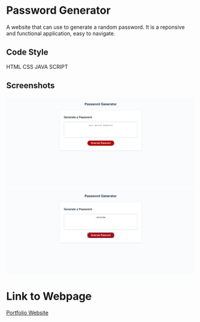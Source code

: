 # Password Generator
A website that can use to generate a random password. 
It is a reponsive and functional application, easy to navigate.
## Code Style
HTML
CSS
JAVA SCRIPT
## Screenshots
![Screeshot](./Password-Generator.png)
![Screeshot](./Password-Generator1.png)

# Link to Webpage

[Portfolio Website](https://neeko623.github.io/Password-Website/)